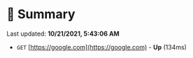 # 📖 Summary
Last updated: **10/21/2021, 5:43:06 AM**

- `GET` [https://google.com](https://google.com) - **Up** (134ms)
